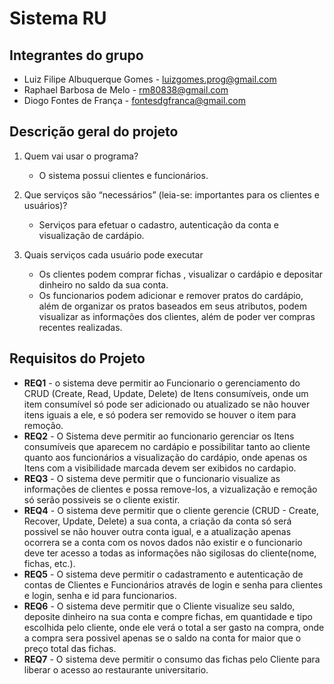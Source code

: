 # Sistema RU

## Integrantes do grupo

* Luiz Filipe Albuquerque Gomes - luizgomes.prog@gmail.com
* Raphael Barbosa de Melo - rm80838@gmail.com
* Diogo Fontes de França - fontesdgfranca@gmail.com

## Descrição geral do projeto

1. Quem vai usar o programa?

      - O sistema possui clientes e funcionários.

2. Que serviços são “necessários” (leia-se: importantes para os clientes e usuários)?

      - Serviços para efetuar o cadastro, autenticação da conta e visualização de cardápio.

3. Quais serviços cada usuário pode executar

      - Os clientes podem comprar fichas , visualizar o cardápio e depositar dinheiro no saldo da sua conta.<br />
      - Os funcionarios podem adicionar e remover pratos do cardápio, além de organizar os pratos baseados em seus atributos, podem visualizar as informações dos clientes, além de poder ver compras recentes realizadas.<br />
  
## Requisitos do Projeto

* **REQ1** - o sistema deve permitir ao Funcionario o gerenciamento do CRUD (Create, Read, Update, Delete) de Itens consumíveis, onde um item consumível só pode ser adicionado ou atualizado se não houver itens iguais a ele, e só podera ser removido se houver o item para remoção.
* **REQ2** - O Sistema deve permitir ao funcionario gerenciar os Itens consumíveis que aparecem no cardápio e possibilitar tanto ao cliente quanto aos funcionários a visualização do cardápio, onde apenas os Itens com a visibilidade marcada devem ser exibidos no cardapio.
* **REQ3** - O sistema deve permitir que o funcionario visualize as informações de clientes e possa remove-los, a vizualização e remoção só serão possiveis se o cliente existir.
* **REQ4** - O sistema deve permitir que o cliente gerencie (CRUD - Create, Recover, Update, Delete) a sua conta, a criação da conta só será possivel se não houver outra conta igual, e a atualização apenas ocorrera se a conta com os novos dados não existir e o funcionario deve ter acesso a todas as informações não sigilosas do cliente(nome, fichas, etc.).
* **REQ5** - O sistema deve permitir o cadastramento e autenticação de contas de Clientes e Funcionários através de login e senha para clientes e login, senha e id para funcionarios.
* **REQ6** - O sistema deve permitir que o Cliente visualize seu saldo, deposite dinheiro na sua conta e compre fichas, em quantidade e tipo escolhida pelo cliente, onde ele verá o total a ser gasto na compra, onde a compra sera possivel apenas se o saldo na conta for maior que o preço total das fichas.
* **REQ7** - O sistema deve permitir o consumo das fichas pelo Cliente para liberar o acesso ao restaurante universitario.
<pre />

